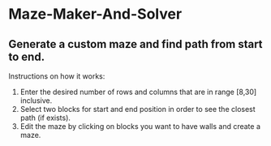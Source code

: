 # Maze-Maker-And-Solver
Generate a custom maze and find path from start to end.
--------------------------------------------------------
Instructions on how it works:
1) Enter the desired number of rows and columns that are in range [8,30] inclusive.
2) Select two blocks for start and end position in order to see the closest path (if exists).
3) Edit the maze by clicking on blocks you want to have walls and create a maze.
